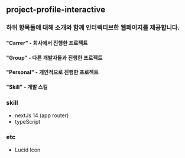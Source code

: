 ## project-profile-interactive

### 하위 항목들에 대해 소개와 함께 인터렉티브한 웹페이지를 제공합니다. 

#### "Carrer" - 회사에서 진행한 프로젝트

#### "Group" - 다른 개발자들과 진행한 프로젝트

#### "Personal" - 개인적으로 진행한 프로젝트

#### "Skill" - 개발 스킬

### skill
- nextJs 14 (app router)
- typeScript

### etc
- Lucid Icon
